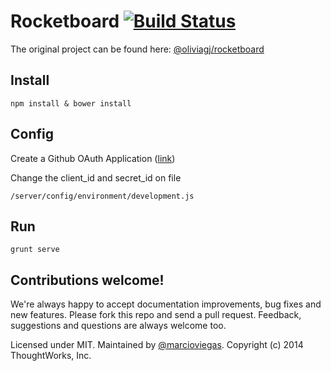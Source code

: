 Rocketboard  [![Build Status](https://travis-ci.org/marcioviegas/rocketboard.svg?branch=master)](https://travis-ci.org/marcioviegas/rocketboard)
=========

The original project can be found here: [@oliviagj/rocketboard](https://github.com/oliviagj/rocketboard)


Install
---

    npm install & bower install
    

Config
---

Create a Github OAuth Application ([link](https://github.com/settings/applications/new))

Change the client_id and secret_id on file

    /server/config/environment/development.js


Run
---

    grunt serve
    

Contributions welcome!
---

We're always happy to accept documentation improvements, bug fixes and new features. Please fork this repo and send a pull request. Feedback, suggestions and questions are always welcome too.

Licensed under MIT. Maintained by [@marcioviegas](https://github.com/marcioviegas). Copyright (c) 2014 ThoughtWorks, Inc.

